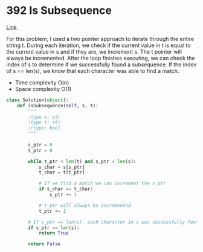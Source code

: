 # 392 Is Subsequence
[Link]()


For this problem, I used a two pointer approach to iterate through the entire string t. During each iteration, we check if the current value in t is equal to the current value in s and if they are, we increment s. The t pointer will always be incremented. After the loop finishes executing, we can check the index of s to determine if we successfully found a subsequence. If the index of s == len(s), we know that each character was able to find a match. 

- Time complexity O(n) 
- Space complexity O(1)

```python
class Solution(object):
    def isSubsequence(self, s, t):
        """
        :type s: str
        :type t: str
        :rtype: bool
        """
        
        s_ptr = 0
        t_ptr = 0

        while t_ptr < len(t) and s_ptr < len(s):
            s_char = s[s_ptr]
            t_char = t[t_ptr]

            # If we find a match we can increment the s_ptr
            if s_char == t_char:
                s_ptr += 1

            # t_ptr will always be incremented
            t_ptr += 1

        # If s_ptr == len(s), each character in s was successfully found in t in order
        if s_ptr == len(s):
            return True

        return False                         
```